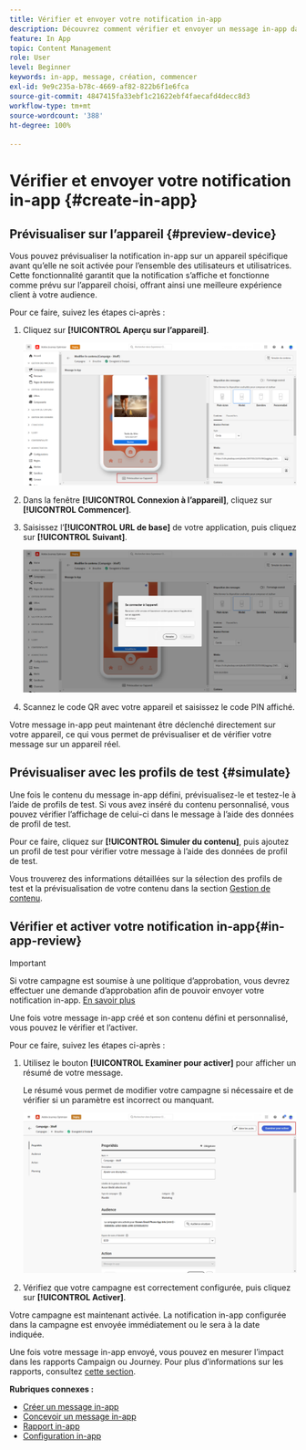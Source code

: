 ```yaml
---
title: Vérifier et envoyer votre notification in-app
description: Découvrez comment vérifier et envoyer un message in-app dans Journey Optimizer.
feature: In App
topic: Content Management
role: User
level: Beginner
keywords: in-app, message, création, commencer
exl-id: 9e9c235a-b78c-4669-af82-822b6f1e6fca
source-git-commit: 4847415fa33ebf1c21622ebf4faecafd4decc8d3
workflow-type: tm+mt
source-wordcount: '388'
ht-degree: 100%

---
```


# Vérifier et envoyer votre notification in-app {#create-in-app}

## Prévisualiser sur l’appareil {#preview-device}

Vous pouvez prévisualiser la notification in-app sur un appareil spécifique avant qu’elle ne soit activée pour l’ensemble des utilisateurs et utilisatrices. Cette fonctionnalité garantit que la notification s’affiche et fonctionne comme prévu sur l’appareil choisi, offrant ainsi une meilleure expérience client à votre audience.

Pour ce faire, suivez les étapes ci-après :

1. Cliquez sur **[!UICONTROL Aperçu sur l’appareil]**.

   ![](assets/in_app_create_6.png)

1. Dans la fenêtre **[!UICONTROL Connexion à l’appareil]**, cliquez sur **[!UICONTROL Commencer]**.

1. Saisissez l’**[!UICONTROL URL de base]** de votre application, puis cliquez sur **[!UICONTROL Suivant]**.

   ![](assets/in_app_create_7.png)

1. Scannez le code QR avec votre appareil et saisissez le code PIN affiché.

Votre message in-app peut maintenant être déclenché directement sur votre appareil, ce qui vous permet de prévisualiser et de vérifier votre message sur un appareil réel.

## Prévisualiser avec les profils de test {#simulate}

Une fois le contenu du message in-app défini, prévisualisez-le et testez-le à l’aide de profils de test. Si vous avez inséré du contenu personnalisé, vous pouvez vérifier l’affichage de celui-ci dans le message à l’aide des données de profil de test.

Pour ce faire, cliquez sur **[!UICONTROL Simuler du contenu]**, puis ajoutez un profil de test pour vérifier votre message à l’aide des données de profil de test.

Vous trouverez des informations détaillées sur la sélection des profils de test et la prévisualisation de votre contenu dans la section [Gestion de contenu](../content-management/preview-test.md).

## Vérifier et activer votre notification in-app{#in-app-review}

>[!IMPORTANT]
>
> Si votre campagne est soumise à une politique d’approbation, vous devrez effectuer une demande d’approbation afin de pouvoir envoyer votre notification in-app. [En savoir plus](../test-approve/gs-approval.md)

Une fois votre message in-app créé et son contenu défini et personnalisé, vous pouvez le vérifier et l’activer.

Pour ce faire, suivez les étapes ci-après :

1. Utilisez le bouton **[!UICONTROL Examiner pour activer]** pour afficher un résumé de votre message.

   Le résumé vous permet de modifier votre campagne si nécessaire et de vérifier si un paramètre est incorrect ou manquant.

   ![](assets/in_app_create_5.png)

1. Vérifiez que votre campagne est correctement configurée, puis cliquez sur **[!UICONTROL Activer]**.

Votre campagne est maintenant activée. La notification in-app configurée dans la campagne est envoyée immédiatement ou le sera à la date indiquée.

Une fois votre message in-app envoyé, vous pouvez en mesurer l’impact dans les rapports Campaign ou Journey. Pour plus d’informations sur les rapports, consultez [cette section](../reports/campaign-global-report-cja-inapp.md).

**Rubriques connexes :**

* [Créer un message in-app](create-in-app.md)
* [Concevoir un message in-app](design-in-app.md)
* [Rapport in-app](../reports/campaign-global-report-cja-inapp.md)
* [Configuration in-app](inapp-configuration.md)
